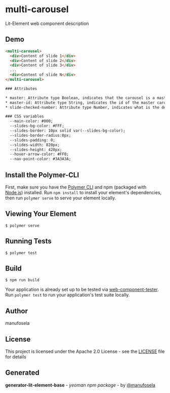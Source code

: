 # multi-carousel

Lit-Element web component description

## Demo

```html
<multi-carousel>
  <div>Content of slide 1</div>
  <div>Content of slide 2</div>
  <div>Content of slide 3</div>
  ...
  <div>Content of slide N</div>
</multi-carousel>

### Attributes

* master: Attribute type Boolean, indicates that the carousel is a master carousel. It's mandatory to have an id attribute when is true.
* master-id: Attribute type String, indicates the id of the master carousel },
* slide-checked-number: Attribute type Number, indicates what is the default slide 

### CSS variables
  --main-color: #000;
  --slides-bg-color: #FFF;
  --slides-border: 10px solid var(--slides-bg-color);
  --slides-border-radius:0px;
  --slides-padding: 0;
  --slides-width: 820px;
  --slides-height: 420px;
  --hover-arrow-color: #FF0;
  --nav-point-color: #3A3A3A;

```
## Install the Polymer-CLI

First, make sure you have the [Polymer CLI](https://www.npmjs.com/package/polymer-cli) and npm (packaged with [Node.js](https://nodejs.org)) installed. Run `npm install` to install your element's dependencies, then run `polymer serve` to serve your element locally.

## Viewing Your Element

```
$ polymer serve
```

## Running Tests

```
$ polymer test
```

## Build
```
$ npm run build
```

Your application is already set up to be tested via [web-component-tester](https://github.com/Polymer/web-component-tester). Run `polymer test` to run your application's test suite locally.

## Author
manufosela

## License

This project is licensed under the Apache 2.0 License - see the [LICENSE](LICENSE) file for details

## Generated

**generator-lit-element-base** - *yeoman npm package* - by [@manufosela](https://github.com/manufosela/generator-litelement-webcomponent)
